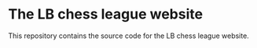 # The LB chess league website

This repository contains the source code for the LB chess league website.

